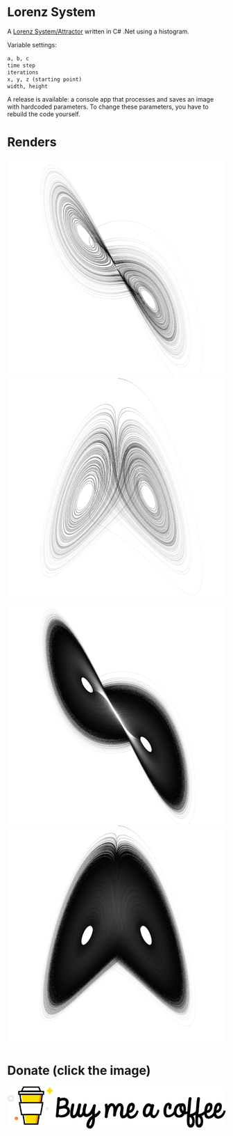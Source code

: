 # Lorenz System

A [Lorenz System/Attractor](https://en.wikipedia.org/wiki/Lorenz_system) written in C# .Net using a histogram.

Variable settings:

	a, b, c
	time step
	iterations
	x, y, z (starting point)
	width, height

A release is available: a console app that processes and saves an image with hardcoded parameters. To change these parameters, you have to rebuild the code yourself.
	

# Renders

![After Camo](Renders/opposite.png "Camo")
![After Camo](Renders/twin.png "Camo")

![After Camo](Renders/opposite%20black.png "Camo")
![After Camo](Renders/twin%20black.png "Camo")

# Donate (click the image)

[![Foo](Renders/coffee.png)](https://www.buymeacoffee.com/ZcRuWpUBf)


